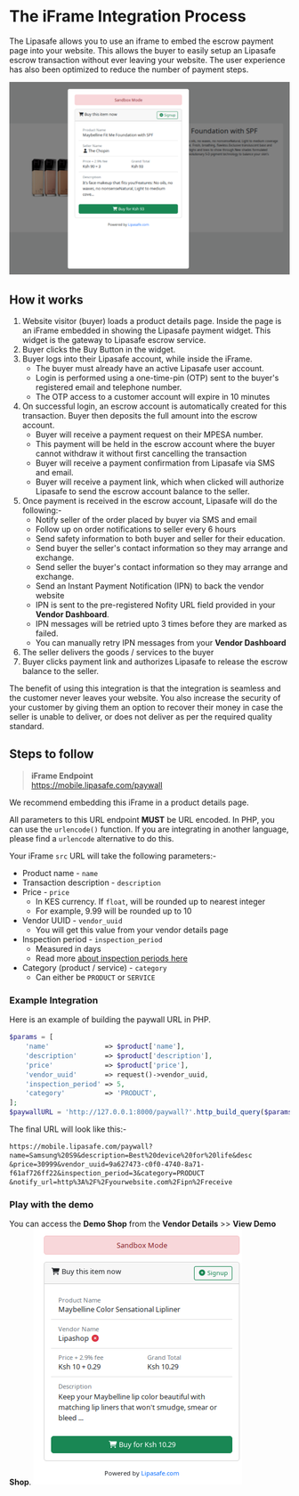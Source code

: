 # The iFrame Integration Process

The Lipasafe allows you to use an iframe to embed the escrow payment page into your website.
This allows the buyer to easily setup an Lipasafe escrow transaction  without ever leaving 
your website. The user experience has also been optimized to reduce the number of payment steps.

![Demo Shop](../images/demo-shop.png)

## How it works
1. Website visitor (buyer) loads a product details page. Inside the page is an iFrame embedded 
in showing the Lipasafe payment widget. This widget is the gateway to Lipasafe escrow service.
2. Buyer clicks the Buy Button in the widget.
3. Buyer logs into their Lipasafe account, while inside the iFrame.
    - The buyer must already have an active Lipasafe user account.
    - Login is performed using a one-time-pin (OTP) sent to the buyer's registered email and telephone number.
    - The OTP access to a customer account will expire in 10 minutes
4. On successful login, an escrow account is automatically created for this transaction. 
Buyer then deposits the full amount into the escrow account.
    - Buyer will receive a payment request on their MPESA number.
    - This payment will be held in the escrow account where the buyer cannot withdraw it 
    without first cancelling the transaction
    - Buyer will receive a payment confirmation from Lipasafe via SMS and email.
    - Buyer will receive a payment link, which when clicked will authorize Lipasafe to send the
    escrow account balance to the seller.
5. Once payment is received in the escrow account, Lipasafe will do the following:-
    - Notify seller of the order placed by buyer via SMS and email
    - Follow up on order notifications to seller every 6 hours
    - Send safety information to both buyer and seller for their education.
    - Send buyer the seller's contact information so they may arrange and exchange.
    - Send seller the buyer's contact information so they may arrange and exchange.
    - Send an Instant Payment Notification (IPN) to back the vendor website
    - IPN is sent to the pre-registered Nofity URL field provided in your **Vendor Dashboard**.
    - IPN messages will be retried upto 3 times before they are marked as failed.
    - You can manually retry IPN messages from your **Vendor Dashboard**
6. The seller delivers the goods / services to the buyer
7. Buyer clicks payment link and authorizes Lipasafe to release the escrow balance to the seller.
    
The benefit of using this integration is that the integration is seamless and the customer never 
leaves your website. You also increase the security of your customer by giving them an option 
to recover their money in case the seller is unable to deliver, or does not deliver as per the 
required quality standard.

## Steps to follow
> **iFrame Endpoint <br>**
> https://mobile.lipasafe.com/paywall

We recommend embedding this iFrame in a product details page. 

All parameters to this URL endpoint **MUST** be URL encoded. In PHP, you can use the ```urlencode()``` function. 
If you are integrating in another language, please find a ```urlencode``` alternative to do this.

Your iFrame ```src``` URL will take the following parameters:-

- Product name - ```name```
- Transaction description - ```description```
- Price - ```price```
    - In KES currency. If ```float```, will be rounded up to nearest integer
    - For example, 9.99 will be rounded up to 10
- Vendor UUID - ```vendor_uuid```
    - You will get this value from your vendor details page
- Inspection period - ```inspection_period```
    - Measured in days
    - Read more [about inspection periods here](/overview/how-it-works/#what-is-the-inspection-period)
- Category (product / service) - ```category```
    - Can either be ```PRODUCT``` or ```SERVICE```

### Example Integration
Here is an example of building the paywall URL in PHP.
```php
$params = [
    'name'              => $product['name'],
    'description'       => $product['description'],
    'price'             => $product['price'],
    'vendor_uuid'       => request()->vendor_uuid,
    'inspection_period' => 5,
    'category'          => 'PRODUCT',
];
$paywallURL = 'http://127.0.0.1:8000/paywall?'.http_build_query($params);
```  
The final URL will look like this:-
```
https://mobile.lipasafe.com/paywall?name=Samsung%20S9&description=Best%20device%20for%20life&desc
&price=30999&vendor_uuid=9a627473-c0f0-4740-8a71-f61af726ff22&inspection_period=3&category=PRODUCT
&notify_url=http%3A%2F%2Fyourwebsite.com%2Fipn%2Freceive
```

### Play with the demo
You can access the **Demo Shop** from the **Vendor Details** >> **View Demo Shop**.
![The Dashboard](../images/payment-widget.png)
